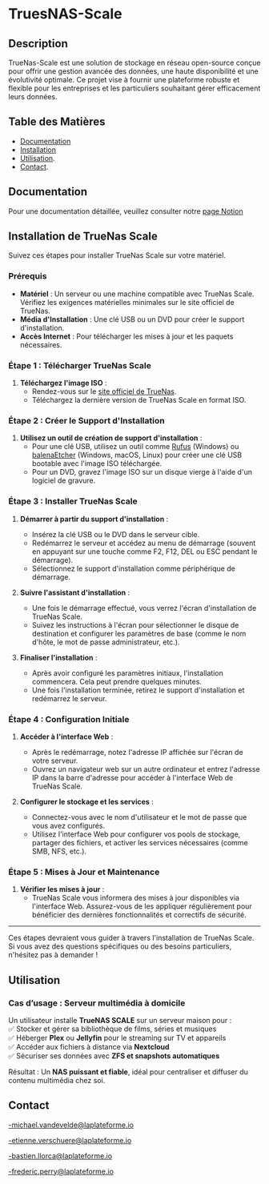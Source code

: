 # TruesNAS-Scale

## Description

TrueNas-Scale est une solution de stockage en réseau open-source conçue pour offrir une gestion avancée des données, une haute disponibilité et une évolutivité optimale. Ce projet vise à fournir une plateforme robuste et flexible pour les entreprises et les particuliers souhaitant gérer efficacement leurs données.

## Table des Matières

- [Documentation](#documentation)
- [Installation](#installation)
- [Utilisation](#utilisation).
- [Contact](#contact).

## Documentation

Pour une documentation détaillée, veuillez consulter notre [page Notion](https://drive.google.com/file/d/1mSBjQIoPwNEK5Wa9mLooxutCwuhf7et8/view?usp=sharing.)

## Installation de TrueNas Scale

Suivez ces étapes pour installer TrueNas Scale sur votre matériel.

### Prérequis

- **Matériel** : Un serveur ou une machine compatible avec TrueNas Scale. Vérifiez les exigences matérielles minimales sur le site officiel de TrueNas.
- **Média d'Installation** : Une clé USB ou un DVD pour créer le support d'installation.
- **Accès Internet** : Pour télécharger les mises à jour et les paquets nécessaires.

### Étape 1 : Télécharger TrueNas Scale

1. **Téléchargez l'image ISO** :
   - Rendez-vous sur le [site officiel de TrueNas](https://www.truenas.com/truenas-scale/).
   - Téléchargez la dernière version de TrueNas Scale en format ISO.

### Étape 2 : Créer le Support d'Installation

1. **Utilisez un outil de création de support d'installation** :
   - Pour une clé USB, utilisez un outil comme [Rufus](https://rufus.ie/) (Windows) ou [balenaEtcher](https://www.balena.io/etcher/) (Windows, macOS, Linux) pour créer une clé USB bootable avec l'image ISO téléchargée.
   - Pour un DVD, gravez l'image ISO sur un disque vierge à l'aide d'un logiciel de gravure.

### Étape 3 : Installer TrueNas Scale

1. **Démarrer à partir du support d'installation** :
   - Insérez la clé USB ou le DVD dans le serveur cible.
   - Redémarrez le serveur et accédez au menu de démarrage (souvent en appuyant sur une touche comme F2, F12, DEL ou ESC pendant le démarrage).
   - Sélectionnez le support d'installation comme périphérique de démarrage.

2. **Suivre l'assistant d'installation** :
   - Une fois le démarrage effectué, vous verrez l'écran d'installation de TrueNas Scale.
   - Suivez les instructions à l'écran pour sélectionner le disque de destination et configurer les paramètres de base (comme le nom d'hôte, le mot de passe administrateur, etc.).

3. **Finaliser l'installation** :
   - Après avoir configuré les paramètres initiaux, l'installation commencera. Cela peut prendre quelques minutes.
   - Une fois l'installation terminée, retirez le support d'installation et redémarrez le serveur.

### Étape 4 : Configuration Initiale

1. **Accéder à l'interface Web** :
   - Après le redémarrage, notez l'adresse IP affichée sur l'écran de votre serveur.
   - Ouvrez un navigateur web sur un autre ordinateur et entrez l'adresse IP dans la barre d'adresse pour accéder à l'interface Web de TrueNas Scale.

2. **Configurer le stockage et les services** :
   - Connectez-vous avec le nom d'utilisateur et le mot de passe que vous avez configurés.
   - Utilisez l'interface Web pour configurer vos pools de stockage, partager des fichiers, et activer les services nécessaires (comme SMB, NFS, etc.).

### Étape 5 : Mises à Jour et Maintenance

1. **Vérifier les mises à jour** :
   - TrueNas Scale vous informera des mises à jour disponibles via l'interface Web. Assurez-vous de les appliquer régulièrement pour bénéficier des dernières fonctionnalités et correctifs de sécurité.

---

Ces étapes devraient vous guider à travers l'installation de TrueNas Scale. Si vous avez des questions spécifiques ou des besoins particuliers, n'hésitez pas à demander !

## Utilisation

### **Cas d’usage : Serveur multimédia à domicile**  

Un utilisateur installe **TrueNAS SCALE** sur un serveur maison pour :  
✅ Stocker et gérer sa bibliothèque de films, séries et musiques  
✅ Héberger **Plex** ou **Jellyfin** pour le streaming sur TV et appareils  
✅ Accéder aux fichiers à distance via **Nextcloud**  
✅ Sécuriser ses données avec **ZFS et snapshots automatiques**  

Résultat : Un **NAS puissant et fiable**, idéal pour centraliser et diffuser du contenu multimédia chez soi.

## Contact

-michael.vandevelde@laplateforme.io

-etienne.verschuere@laplateforme.io

-bastien.llorca@laplateforme.io

-frederic.perry@laplateforme.io
